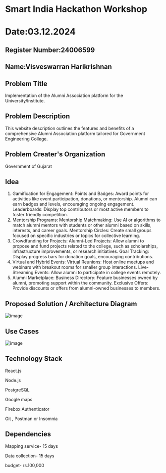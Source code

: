 # Smart India Hackathon Workshop
# Date:03.12.2024
## Register Number:24006599
## Name:Visveswarran Harikrishnan
## Problem Title
Implementation of the Alumni Association platform for the University/Institute.
## Problem Description
This website description outlines the features and benefits of a comprehensive Alumni Association platform tailored for Government Engineering College.
## Problem Creater's Organization
Government of Gujarat

## Idea
1. Gamification for Engagement:
Points and Badges: Award points for activities like event participation, donations, or mentorship. Alumni can earn badges and levels, encouraging ongoing engagement.
Leaderboards: Display top contributors or most active members to foster friendly competition.
2. Mentorship Programs:
Mentorship Matchmaking: Use AI or algorithms to match alumni mentors with students or other alumni based on skills, interests, and career goals.
Mentorship Circles: Create small groups focused on specific industries or topics for collective learning.
3. Crowdfunding for Projects:
Alumni-Led Projects: Allow alumni to propose and fund projects related to the college, such as scholarships, infrastructure improvements, or research initiatives.
Goal Tracking: Display progress bars for donation goals, encouraging contributions.
4. Virtual and Hybrid Events:
Virtual Reunions: Host online meetups and webinars with breakout rooms for smaller group interactions.
Live-Streaming Events: Allow alumni to participate in college events remotely.
5. Alumni Marketplace:
Business Directory: Feature businesses owned by alumni, promoting support within the community.
Exclusive Offers: Provide discounts or offers from alumni-owned businesses to members.


## Proposed Solution / Architecture Diagram
![image](https://github.com/user-attachments/assets/2d4387ee-c710-481d-86bc-011225d7546e)



## Use Cases
![image](https://github.com/user-attachments/assets/febedaa5-bc08-4730-87d7-4fe3c933c0a2)



## Technology Stack
React.js

Node.js

PostgreSQL

Google maps

Firebox Authenticator

Git , Postman or Insomnia

## Dependencies
Mapping service- 15 days

Data collection- 15 days

budget- rs.100,000

